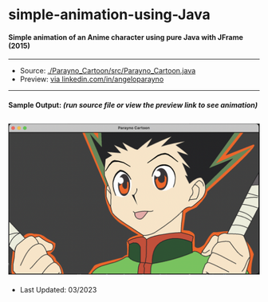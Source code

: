 # simple-animation-using-Java
#### Simple animation of an Anime character using pure Java with JFrame (2015)
---
* Source: [./Parayno_Cartoon/src/Parayno_Cartoon.java](https://github.com/angeloparayno/simple-animation-using-Java/blob/main/Parayno_Cartoon/src/Parayno_Cartoon.java)
* Preview: [via linkedin.com/in/angeloparayno](https://www.linkedin.com/posts/angeloparayno_old-project-from-my-treasure-box-simple-activity-7045579453598486528-422q?utm_source=share&utm_medium=member_desktop)
---
#### Sample Output: *(run source file or view the preview link to see animation)*
![](https://github.com/angeloparayno/simple-animation-using-Java/blob/main/Sample%20Output.png)
---
* Last Updated: 03/2023
